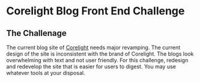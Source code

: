 # Corelight Blog Front End Challenge

## The Challenage

The current blog site of [Corelight](https://corelight.blog/author/corelightblogadmin/) needs major revamping. The current design of the site is inconsistent with the brand of Corelight. The blogs look overwhelming with text and not user friendly. For this challenge, redesign and redevelop the site that is easier for users to digest. You may use whatever tools at your disposal.
